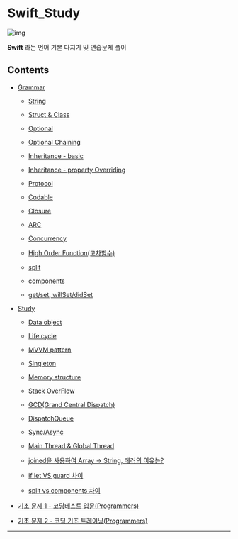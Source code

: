 # Swift_Study

![img](https://mblogthumb-phinf.pstatic.net/MjAxODExMDFfMTcw/MDAxNTQxMDQyMDg4MjQ0.B0N974qP_FCEw6Hj28xDjRYXTHU6R7M7pEpvsRKhqlAg.zaTEhwKDfmQql81e44pyBapnlvdO38GdJHME-V_fQkAg.GIF.yellowouk2/1540993661620.GIF?type=w800)

**Swift** 라는 언어 기본 다지기 및 연습문제 풀이

## Contents

- [Grammar](https://github.com/BOLTB0X/Swift_Study/tree/main/swiftGrammar)

  - [String](https://github.com/BOLTB0X/Swift_Study/blob/main/swiftGrammar/String/README.md)

  - [Struct & Class](https://github.com/BOLTB0X/Swift_Study/tree/main/swiftGrammar/Strcut%20%26%20Class)

  - [Optional](https://github.com/BOLTB0X/Swift_Study/tree/main/swiftGrammar/Optional)

  - [Optional Chaining](https://github.com/BOLTB0X/Swift_Study/tree/main/swiftGrammar/Optional%20Chaining)

  - [Inheritance - basic](https://github.com/BOLTB0X/Swift_Study/tree/main/swiftGrammar/InheritanceStudy.playground)

  - [Inheritance - property Overriding]()

  - [Protocol](https://github.com/BOLTB0X/Swift_Study/tree/main/swiftGrammar/Protocol)

  - [Codable](https://github.com/BOLTB0X/Swift_Study/blob/main/swiftGrammar/Codable/README.md)

  - [Closure](https://github.com/BOLTB0X/Swift_Study/tree/main/swiftGrammar/Closure)

  - [ARC](https://github.com/BOLTB0X/Swift_Study/tree/main/swiftGrammar/ARC)

  - [Concurrency](https://github.com/BOLTB0X/Swift_Study/tree/main/swiftGrammar/Concurrency)

  - [High Order Function(고차함수)](https://github.com/BOLTB0X/Swift_Study/tree/main/swiftGrammar/High%20Order%20Function)

  - [split](https://github.com/BOLTB0X/Swift_Study/blob/main/study/Split-Components/split.md)

  - [components](https://github.com/BOLTB0X/Swift_Study/blob/main/study/Split-Components/components.md)

  - [get/set, willSet/didSet](https://github.com/BOLTB0X/Swift_Study/tree/main/swiftGrammar/Getter-Setter)
    <br/>

- [Study](https://github.com/BOLTB0X/Swift_Study/tree/main/study)

  - [Data object](https://github.com/BOLTB0X/Swift_Study/tree/main/study/DataObject)

  - [Life cycle](https://github.com/BOLTB0X/Swift_Study/tree/main/study/LifeCycle)

  - [MVVM pattern](https://github.com/BOLTB0X/Swift_Study/tree/main/study/mvvmTutorial.playground)

  - [Singleton](https://github.com/BOLTB0X/Swift_Study/tree/main/study/Singleton)

  - [Memory structure](https://github.com/BOLTB0X/Swift_Study/tree/main/study/Memory)

  - [Stack OverFlow](https://github.com/BOLTB0X/Swift_Study/blob/main/study/StackOverFlow/README.md)

  - [GCD(Grand Central Dispatch)](https://github.com/BOLTB0X/Swift_Study/tree/main/study/GCDPlayground)

  - [DispatchQueue](https://github.com/BOLTB0X/Swift_Study/blob/main/study/GCDPlayground/dispatchQue.md)

  - [Sync/Async](https://github.com/BOLTB0X/Swift_Study/blob/main/study/GCDPlayground/syncAsync2.md)

  - [Main Thread & Global Thread](https://github.com/BOLTB0X/Swift_Study/tree/main/study/Main%20Thread%20%26%20Global%20Thread)

  - [joined을 사용하여 Array -> String, 에러의 이유는?](https://github.com/BOLTB0X/Swift_Study/tree/main/study/String-And-Array)

  - [if let VS guard 차이](https://github.com/BOLTB0X/Swift_Study/blob/main/swiftGrammar/Guard/README.md)
  - [split vs components 차이]()
    <br/>

- [기초 문제 1 - 코딩테스트 입문(Programmers)](https://github.com/BOLTB0X/Swift_Study/tree/main/코딩테스트입문)

- [기초 문제 2 - 코딩 기초 트레이닝(Programmers)](https://github.com/BOLTB0X/Swift_Study/tree/main/코딩%20기초%20트레이닝)

---
